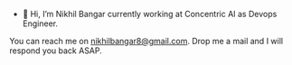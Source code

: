 - 👋 Hi, I’m Nikhil Bangar currently working at Concentric AI as Devops Engineer. 

You can reach me on nikhilbangar8@gmail.com. Drop me a mail and I will respond you back ASAP. 

<!---
nikhilbangar8/nikhilbangar8 is a ✨ special ✨ repository because its `README.md` (this file) appears on your GitHub profile.
You can click the Preview link to take a look at your changes.
--->
